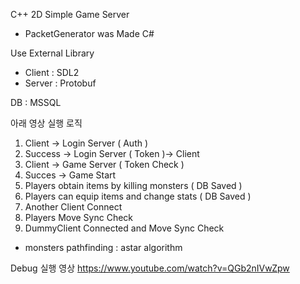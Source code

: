 C++ 2D Simple Game Server
- PacketGenerator was Made C#

Use External Library 
- Client : SDL2
- Server : Protobuf

DB : MSSQL

아래 영상 실행 로직
1. Client -> Login Server ( Auth )
2. Success -> Login Server ( Token )-> Client
3. Client -> Game Server ( Token Check )
4. Succes -> Game Start
5. Players obtain items by killing monsters ( DB Saved ) 
6. Players can equip items and change stats ( DB Saved )
7. Another Client Connect
8. Players Move Sync Check
9. DummyClient Connected and Move Sync Check
- monsters pathfinding : astar algorithm

Debug 실행 영상
https://www.youtube.com/watch?v=QGb2nIVwZpw
